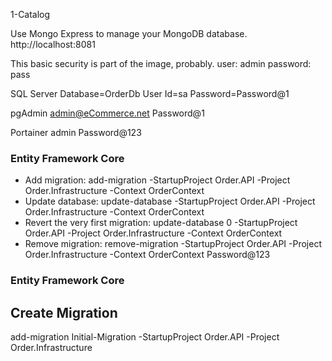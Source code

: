 
1-Catalog

Use Mongo Express to manage your MongoDB database.
http://localhost:8081

This basic security is part of the image, probably.
user: admin
password: pass

SQL Server
Database=OrderDb
User Id=sa
Password=Password@1

pgAdmin
admin@eCommerce.net
Password@1

Portainer
admin
Password@123

### Entity Framework Core
- Add migration: add-migration <MigrationName> -StartupProject Order.API -Project Order.Infrastructure -Context OrderContext 
- Update database: update-database -StartupProject Order.API -Project Order.Infrastructure -Context OrderContext
- Revert the very first migration: update-database 0 -StartupProject Order.API -Project Order.Infrastructure -Context OrderContext
- Remove migration: remove-migration -StartupProject Order.API -Project Order.Infrastructure -Context OrderContext
Password@123

### Entity Framework Core

## Create Migration

add-migration Initial-Migration -StartupProject Order.API -Project Order.Infrastructure
